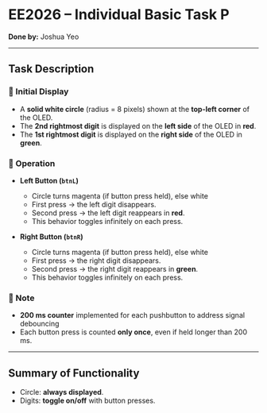 # EE2026 – Individual Basic Task P

**Done by:** Joshua Yeo

---

## Task Description

### 🔹 Initial Display
- A **solid white circle** (radius = 8 pixels) shown at the **top-left corner** of the OLED.  
- The **2nd rightmost digit** is displayed on the **left side** of the OLED in **red**.  
- The **1st rightmost digit** is displayed on the **right side** of the OLED in **green**.  

### 🔹 Operation
- **Left Button (`btnL`)**  
  - Circle turns magenta (if button press held), else white
  - First press → the left digit disappears.  
  - Second press → the left digit reappears in **red**.  
  - This behavior toggles infinitely on each press.  


- **Right Button (`btnR`)**  
  - Circle turns magenta (if button press held), else white
  - First press → the right digit disappears.  
  - Second press → the right digit reappears in **green**.  
  - This behavior toggles infinitely on each press.  

### 🔹 Note
- **200 ms counter** implemented for each pushbutton to address signal debouncing
- Each button press is counted **only once**, even if held longer than 200 ms.  

---

## Summary of Functionality
- Circle: **always displayed**.  
- Digits: **toggle on/off** with button presses.   
